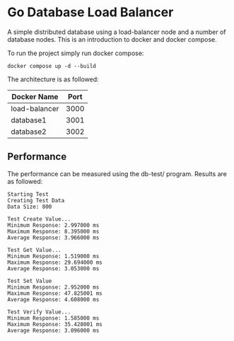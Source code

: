 # Go Database Load Balancer

A simple distributed database using a load-balancer node and a number of database nodes. This is an introduction to docker and docker compose.


To run the project simply run docker compose: 
```
docker compose up -d --build
```

The architecture is as followed:

| Docker Name | Port |
| --- | --- |
| load-balancer | 3000 |
| database1 | 3001  |
| database2 | 3002  |

## Performance
The performance can be measured using the db-test/ program. Results are as followed:

```
Starting Test
Creating Test Data
Data Size: 800

Test Create Value...
Minimum Response: 2.997000 ms
Maximum Response: 8.395000 ms
Average Response: 3.966000 ms

Test Get Value...
Minimum Response: 1.519000 ms
Maximum Response: 29.694000 ms
Average Response: 3.053000 ms

Test Set Value
Minimum Response: 2.952000 ms
Maximum Response: 47.825001 ms
Average Response: 4.608000 ms

Test Verify Value...
Minimum Response: 1.585000 ms
Maximum Response: 35.428001 ms
Average Response: 3.096000 ms
```